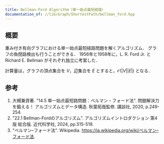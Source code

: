 ```yaml
---
title: Bellman-Ford Algorithm（単一始点最短経路）
documentation_of: //lib/Graph/ShortestPath/bellman_ford.hpp
---
```



## 概要

重み付き有向グラフにおける単一始点最短経路問題を解くアルゴリズム．
グラフの負閉路検出も行うことができる．
1956年と1958年に，L. R. Ford Jr. と Richard E. Bellman がそれぞれ独立に考案した．

計算量は，グラフの頂点集合を $V$，辺集合を $E$ とすると，$\mathcal{O}(\lvert V \rvert \lvert E \rvert)$ となる．


## 参考

1. 大槻兼資著. "14.5 単一始点最短路問題：ベルマン・フォード法". 問題解決力を鍛える！ アルゴリズムとデータ構造. 秋葉拓哉監修. 講談社, 2020, p.249-254.
1. "22.1 Bellman-Fordのアルゴリズム". アルゴリズムイントロダクション 第4版 総合版. 近代科学社, 2024, pp.515-519.
1. "ベルマン–フォード法". Wikipedia. <https://ja.wikipedia.org/wiki/ベルマン–フォード法>.
